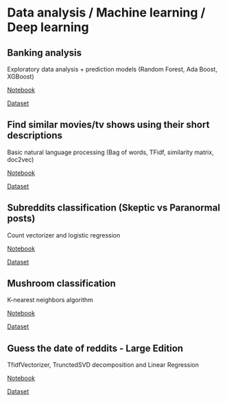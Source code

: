 # Data analysis / Machine learning / Deep learning

## Banking analysis 
Exploratory data analysis + prediction models (Random Forest, Ada Boost, XGBoost)

[Notebook](https://github.com/Th3NiKo/Data-analysis-training/blob/main/banking-analysis.ipynb)

[Dataset](https://www.kaggle.com/prakharrathi25/banking-dataset-marketing-targets)

## Find similar movies/tv shows using their short descriptions
Basic natural language processing (Bag of words, TFidf, similarity matrix, doc2vec)

[Notebook](https://github.com/Th3NiKo/Data-analysis-training/blob/main/finding-similar-films-using-descriptions-tfidf.ipynb)

[Dataset](https://www.kaggle.com/shivamb/netflix-shows)

## Subreddits classification (Skeptic vs Paranormal posts)
Count vectorizer and logistic regression

[Notebook](https://github.com/Th3NiKo/Data-analysis-training/blob/main/skeptic-vs-paranormal-subreddits-logistic-regression.ipynb)

[Dataset](https://gonito.net/gitlist/paranormal-or-skeptic.git/master/)

## Mushroom classification 
K-nearest neighbors algorithm

[Notebook](https://github.com/Th3NiKo/Data-analysis-training/blob/main/Mushroom-classification-challenge-KNN.ipynb)

[Dataset](https://gonito.net/gitlist/mushrooms.git/master/)

## Guess the date of reddits - Large Edition
TfidfVectorizer, TrunctedSVD decomposition and Linear Regression

[Notebook](https://github.com/Th3NiKo/Data-analysis-training/blob/main/Guess-the-date-of-reddits-large-edition.ipynb)

[Dataset](https://git.wmi.amu.edu.pl/dawjur/guess-reddit-date-sumo.git)
